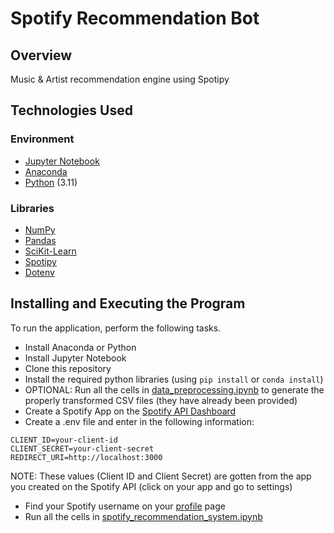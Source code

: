# Spotify Recommendation Bot
## Overview
Music &amp; Artist recommendation engine using Spotipy

## Technologies Used
### Environment
* [Jupyter Notebook](https://jupyter.org/)
* [Anaconda](https://www.anaconda.com/download/)
* [Python](https://www.python.org/) (3.11)
### Libraries
* [NumPy](https://numpy.org/)
* [Pandas](https://pandas.pydata.org/)
* [SciKit-Learn](https://scikit-learn.org/stable/index.html)
* [Spotipy](https://pypi.org/project/spotipy/)
* [Dotenv](https://pypi.org/project/python-dotenv/)

## Installing and Executing the Program
To run the application, perform the following tasks.
* Install Anaconda or Python
* Install Jupyter Notebook
* Clone this repository
* Install the required python libraries (using ```pip install``` or ```conda install```)
* OPTIONAL: Run all the cells in [data_preprocessing.ipynb](data_preprocessing.ipynb) to generate the properly transformed CSV files (they have already been provided)
* Create a Spotify App on the [Spotify API Dashboard](https://developer.spotify.com/dashboard)
* Create a .env file and enter in the following information:
```
CLIENT_ID=your-client-id
CLIENT_SECRET=your-client-secret
REDIRECT_URI=http://localhost:3000
```
NOTE: These values (Client ID and Client Secret) are gotten from the app you created on the Spotify API (click on your app and go to settings)
* Find your Spotify username on your [profile](https://www.spotify.com/us/account/profile/) page
* Run all the cells in [spotify_recommendation_system.ipynb](spotify_recommendation_system.ipynb)
